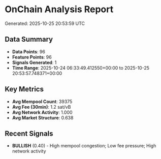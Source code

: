 # OnChain Analysis Report
Generated: 2025-10-25 20:53:59 UTC

## Data Summary
- **Data Points**: 96
- **Feature Points**: 96
- **Signals Generated**: 1
- **Time Range**: 2025-10-24 06:33:49.412550+00:00 to 2025-10-25 20:53:57.748371+00:00

## Key Metrics
- **Avg Mempool Count**: 39375
- **Avg Fee (30min)**: 1.2 sat/vB
- **Avg Network Activity**: 1.000
- **Avg Market Structure**: 0.638

## Recent Signals
- **BULLISH** (0.40) - High mempool congestion; Low fee pressure; High network activity
